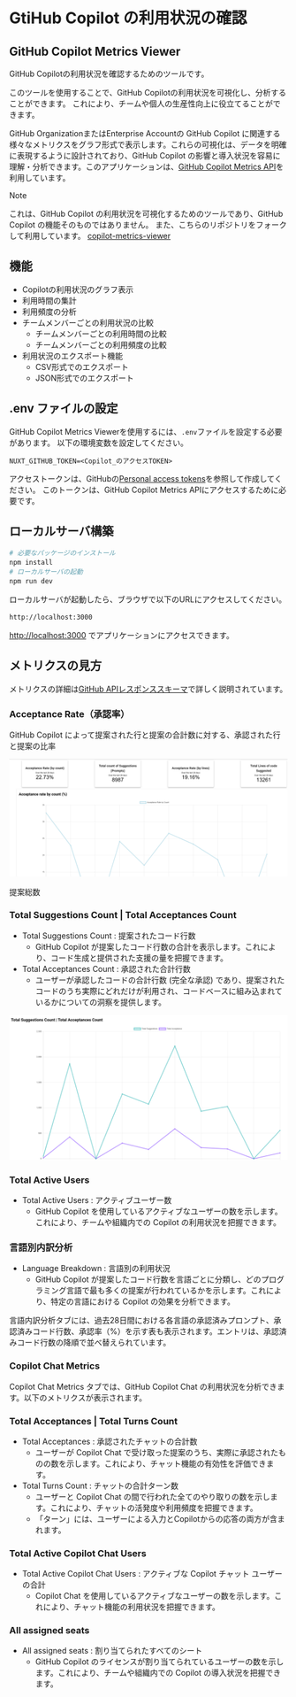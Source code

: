 # GtiHub Copilot の利用状況の確認

## GitHub Copilot Metrics Viewer

GitHub Copilotの利用状況を確認するためのツールです。

このツールを使用することで、GitHub Copilotの利用状況を可視化し、分析することができます。
これにより、チームや個人の生産性向上に役立てることができます。

GitHub OrganizationまたはEnterprise Accountの GitHub Copilot に関連する様々なメトリクスをグラフ形式で表示します。これらの可視化は、データを明確に表現するように設計されており、GitHub Copilot の影響と導入状況を容易に理解・分析できます。このアプリケーションは、[GitHub Copilot Metrics API](https://docs.github.com/en/enterprise-cloud@latest/rest/copilot/copilot-metrics?apiVersion=2022-11-28)を利用しています。

> [!NOTE]
>   これは、GitHub Copilot の利用状況を可視化するためのツールであり、GitHub Copilot の機能そのものではありません。
>   また、こちらのリポジトリをフォークして利用しています。
>   [copilot-metrics-viewer](https://github.com/github-copilot-resources/copilot-metrics-viewer)

## 機能

- Copilotの利用状況のグラフ表示
- 利用時間の集計
- 利用頻度の分析
- チームメンバーごとの利用状況の比較
    - チームメンバーごとの利用時間の比較
    - チームメンバーごとの利用頻度の比較
- 利用状況のエクスポート機能
  - CSV形式でのエクスポート
  - JSON形式でのエクスポート

## .env ファイルの設定

GitHub Copilot Metrics Viewerを使用するには、`.env`ファイルを設定する必要があります。
以下の環境変数を設定してください。
```env
NUXT_GITHUB_TOKEN=<Copilot_のアクセスTOKEN>
```
アクセストークンは、GitHubの[Personal access tokens](https://docs.github.com/en/authentication/keeping-your-account-and-data-secure/creating-a-personal-access-token)を参照して作成してください。
このトークンは、GitHub Copilot Metrics APIにアクセスするために必要です。

## ローカルサーバ構築

```bash
# 必要なパッケージのインストール
npm install
# ローカルサーバの起動
npm run dev
```

ローカルサーバが起動したら、ブラウザで以下のURLにアクセスしてください。
```bash
http://localhost:3000
```

[http://localhost:3000](http://localhost:3000) でアプリケーションにアクセスできます。


## メトリクスの見方

メトリクスの詳細は[GitHub APIレスポンススキーマ](https://docs.github.com/en/rest/copilot/copilot-metrics?apiVersion=2022-11-28#get-copilot-metrics-for-an-organization)で詳しく説明されています。

### Acceptance Rate（承認率）

GitHub Copilot によって提案された行と提案の合計数に対する、承認された行と提案の比率

![承認率](./assets/acceptance-rate.png)

提案総数

### Total Suggestions Count | Total Acceptances Count


- Total Suggestions Count : 提案されたコード行数
  - GitHub Copilot が提案したコード行数の合計を表示します。これにより、コード生成と提供された支援の量を把握できます。
- Total Acceptances Count : 承認された合計行数
  - ユーザーが承認したコードの合計行数 (完全な承認) であり、提案されたコードのうち実際にどれだけが利用され、コードベースに組み込まれているかについての洞察を提供します。

![Total Suggestions Count | Total Acceptances Count](./assets/total-suggestions-count-total-acceptances-count.png)

### Total Active Users

- Total Active Users : アクティブユーザー数
  - GitHub Copilot を使用しているアクティブなユーザーの数を示します。これにより、チームや組織内での Copilot の利用状況を把握できます。

### 言語別内訳分析

- Language Breakdown : 言語別の利用状況
  - GitHub Copilot が提案したコード行数を言語ごとに分類し、どのプログラミング言語で最も多くの提案が行われているかを示します。これにより、特定の言語における Copilot の効果を分析できます。

言語内訳分析タブには、過去28日間における各言語の承認済みプロンプト、承認済みコード行数、承認率（%）を示す表も表示されます。エントリは、承認済みコード行数の降順で並べ替えられています。

### Copilot Chat Metrics

Copilot Chat Metrics タブでは、GitHub Copilot Chat の利用状況を分析できます。以下のメトリクスが表示されます。

### Total Acceptances | Total Turns Count

- Total Acceptances : 承認されたチャットの合計数
  - ユーザーが Copilot Chat で受け取った提案のうち、実際に承認されたものの数を示します。これにより、チャット機能の有効性を評価できます。
- Total Turns Count : チャットの合計ターン数
  - ユーザーと Copilot Chat の間で行われた全てのやり取りの数を示します。これにより、チャットの活発度や利用頻度を把握できます。
  - 「ターン」には、ユーザーによる入力とCopilotからの応答の両方が含まれます。

### Total Active Copilot Chat Users

- Total Active Copilot Chat Users : アクティブな Copilot チャット ユーザーの合計
  - Copilot Chat を使用しているアクティブなユーザーの数を示します。これにより、チャット機能の利用状況を把握できます。

### All assigned seats

- All assigned seats : 割り当てられたすべてのシート
  - GitHub Copilot のライセンスが割り当てられているユーザーの数を示します。これにより、チームや組織内での Copilot の導入状況を把握できます。
